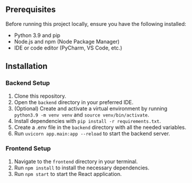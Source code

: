 ## Prerequisites
Before running this project locally, ensure you have the following installed:

* Python 3.9 and pip
* Node.js and npm (Node Package Manager)
* IDE or code editor (PyCharm, VS Code, etc.)

## Installation
### Backend Setup
1. Clone this repository.
2. Open the `backend` directory in your preferred IDE.
3. (Optional) Create and activate a virtual environment by running `python3.9 -m venv venv` and `source venv/bin/activate`. 
4. Install dependencies with `pip install -r requirements.txt`.
5. Create a .env file in the `backend` directory with all the needed variables.
6. Run `uvicorn app.main:app --reload` to start the backend server.

### Frontend Setup
1. Navigate to the `frontend` directory in your terminal.
2. Run `npm install` to install the necessary dependencies.
3. Run `npm start` to start the React application.